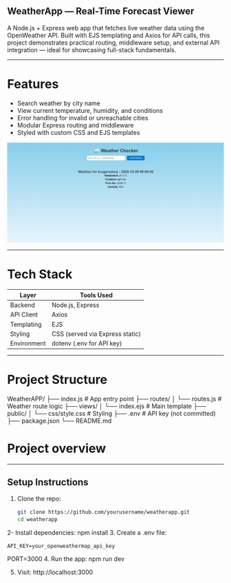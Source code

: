  ## WeatherApp — Real-Time Forecast Viewer

A Node.js + Express web app that fetches live weather data using the OpenWeather API. Built with EJS templating and Axios for API calls, this project demonstrates practical routing, middleware setup, and external API integration — ideal for showcasing full-stack fundamentals.

---

# Features

-  Search weather by city name
-  View current temperature, humidity, and conditions
-  Error handling for invalid or unreachable cities
-  Modular Express routing and middleware
-  Styled with custom CSS and EJS templates

![alt text](image.png)

---

# Tech Stack

| Layer         | Tools Used                     |
|--------------|---------------------------------|
| Backend       | Node.js, Express               |
| API Client    | Axios                          |
| Templating    | EJS                            |
| Styling       | CSS (served via Express static)|
| Environment   | dotenv (.env for API key)      |

---

# Project Structure

WeatherAPP/
├── index.js              # App entry point
├── routes/
│   └── routes.js         # Weather route logic
├── views/
│   └── index.ejs         # Main template
├── public/
│   └── css/style.css     # Styling
├── .env                  # API key (not committed)
├── package.json
└── README.md
   

# Project overview


---

## Setup Instructions

1. Clone the repo:
   ```bash
   git clone https://github.com/yourusername/weatherapp.git
   cd weatherapp
2- Install dependencies:
    npm install
3. 	Create a .env file:

    API_KEY=your_openweathermap_api_key
PORT=3000
4. 	Run the app:
    npm run dev

5. 	Visit:
     http://localhost:3000
